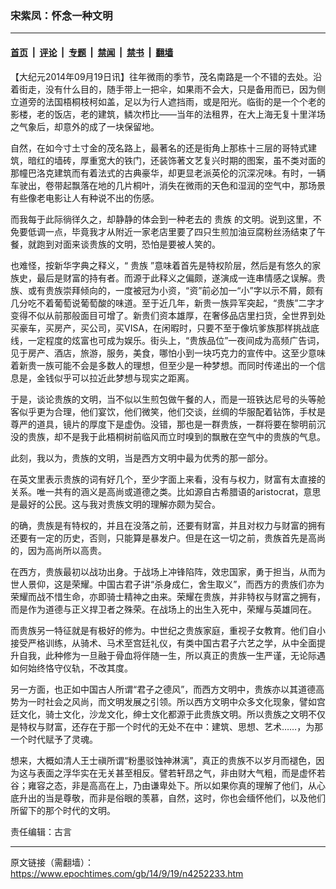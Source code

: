### 宋紫凤：怀念一种文明

---

#### [首页](../../../..?n4252233) &nbsp;|&nbsp; [评论](../../../../../epoch-comment?n4252233) &nbsp;|&nbsp; [专题](../../../../../epoch-special?n4252233) &nbsp;|&nbsp; [禁闻](../../../../../epoch-news?n4252233) &nbsp;|&nbsp; [禁书](../../../../../books?n4252233) &nbsp;|&nbsp; [翻墙](https://github.com/gfw-breaker/nogfw/blob/master/README.md?n4252233)


<div class="post_content" id="artbody" itemprop="articleBody">
 <!-- article content begin -->
 <p>
  【大纪元2014年09月19日讯】往年微雨的季节，茂名南路是一个不错的去处。沿着街走，没有什么目的，随手带上一把伞，如果雨不会大，只是备用而已，因为侧立道旁的法国梧桐枝柯如盖，足以为行人遮挡雨，或是阳光。临街的是一个个老的影楼，老的饭店，老的建筑，鳞次栉比――当年的法租界，在大上海无复十里洋场之气象后，却意外的成了一块保留地。
 </p>
 <p>
  自然，在如今寸土寸金的茂名路上，最著名的还是街角上那栋十三层的哥特式建筑，暗红的墙砖，厚重宽大的铁门，还装饰著文艺复兴时期的图案，虽不类对面的那幢巴洛克建筑而有着法式的古典豪华，却更显老派英伦的沉深况味。有时，一辆车驶出，卷带起飘落在地的几片桐叶，消失在微雨的天色和湿润的空气中，那场景有些像老电影让人有种说不出的伤感。
 </p>
 <p>
  而我每于此际徜徉久之，却静静的体会到一种老去的
  <ok href="https://www.epochtimes.com/gb/tag/%E8%B4%B5%E6%97%8F.html">
   贵族
  </ok>
  的文明。说到这里，不免要低调一点，毕竟我才从附近一家老店里要了四只生煎加油豆腐粉丝汤结束了午餐，就跑到对面来谈贵族的文明，恐怕是要被人笑的。
 </p>
 <p>
  也难怪，按新华字典之释义，“
  <ok href="https://www.epochtimes.com/gb/tag/%E8%B4%B5%E6%97%8F.html">
   贵族
  </ok>
  ”意味着首先是特权阶层，然后是有悠久的家族史，最后是财富的持有者。而源于此释义之偏颇，遂演成一连串情感之误解。贵族、或有贵族崇拜倾向的，一度被冠为小资，“资”前必加一“小”字以示不屑，颇有几分吃不着葡萄说葡萄酸的味道。至于近几年，新贵一族异军突起，“贵族”二字才变得不似从前那般面目可增了。新贵们资本雄厚，在奢侈品店里扫货，全世界到处买豪车，买房产，买公司，买VISA，在闲暇时，只要不至于像坑爹族那样挑战底线，一定程度的炫富也可成为娱乐。街头上，“贵族品位”一夜间成为高频广告词，见于房产、酒店，旅游，服务，美食，哪怕小到一块巧克力的宣传中。这至少意味着新贵一族可能不会是多数人的理想，但至少是一种梦想。而同时传递出的一个信息是，金钱似乎可以拉近此梦想与现实之距离。
 </p>
 <p>
  于是，谈论贵族的文明，当不似以生煎包做午餐的人，而是一班铁达尼号的头等舱客似乎更为合理，他们宴饮，他们微笑，他们交谈，丝绸的华服配着钻饰，手杖是尊严的道具，镜片的厚度下是虚伪。没错，那也是一群贵族，一群将要在黎明前沉没的贵族，却不是我于此梧桐树前临风而立时嗅到的飘散在空气中的贵族的气息。
 </p>
 <p>
  此刻，我以为，贵族的文明，当是西方文明中最为优秀的那一部分。
 </p>
 <p>
  在英文里表示贵族的词有好几个，至少字面上来看，没有与权力，财富有太直接的关系。唯一共有的涵义是高尚或道德之类。比如源自古希腊语的aristocrat，意思是最好的公民。这与我对贵族文明的理解亦颇为契合。
 </p>
 <p>
  的确，贵族是有特权的，并且在没落之前，还要有财富，并且对权力与财富的拥有还要有一定的历史，否则，只能算是暴发户。但是在这一切之前，贵族首先是高尚的，因为高尚所以高贵。
 </p>
 <p>
  在西方，贵族最初以战功出身。于战场上冲锋陷阵，效忠国家，勇于担当，从而为世人景仰，这是荣耀。中国古君子讲“杀身成仁，舍生取义”，而西方的贵族们亦为荣耀而战不惜生命，亦即骑士精神之由来。荣耀在贵族，并非特权与财富之拥有，而是作为道德与正义捍卫者之殊荣。在战场上的出生入死中，荣耀与英雄同在。
 </p>
 <p>
  而贵族另一特征就是有极好的修为。中世纪之贵族家庭，重视子女教育。他们自小接受严格训练，从骑术、马术至宫廷礼仪，有类中国古君子六艺之学，从中全面提升自我，此种修为一旦融于骨血将伴随一生，所以真正的贵族一生严谨，无论际遇如何始终恪守仪轨，不改其度。
 </p>
 <p>
  另一方面，也正如中国古人所谓“君子之德风”，而西方文明中，贵族亦以其道德高势为一时社会之风尚，而文明发展之引领。所以西方文明中众多文化现象，譬如宫廷文化，骑士文化，沙龙文化，绅士文化都源于此贵族文明。所以贵族之文明不仅是特权与财富，还存在于那一个时代的无处不在中：建筑、思想、艺术……，为那一个时代赋予了灵魂。
 </p>
 <p>
  想来，大概如清人王士禛所谓“粉墨驳蚀神淋漓”，真正的贵族不以岁月而褪色，因为这与表面之浮华实在无关甚至相反。譬若轩昂之气，非由财大气粗，而是虚怀若谷；雍容之态，非是高高在上，乃由谦卑处下。所以如果你真的理解了他们，从心底升出的当是尊敬，而非是俗眼的羡慕，自然，这时，你也会缅怀他们，以及他们所留下的那个时代的文明。
 </p>
 <p>
  责任编辑：古言
 </p>
 <!-- article content end -->
 <div id="below_article_ad">
 </div>
</div>


---

原文链接（需翻墙）：https://www.epochtimes.com/gb/14/9/19/n4252233.htm